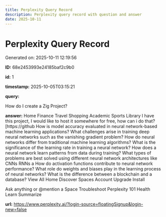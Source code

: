 ```yaml
---
title: Perplexity Query Record
description: Perplexity query record with question and answer
date: 2025-10-11
---
```


# Perplexity Query Record

Generated on: 2025-10-11 12:19:56

**ID:** 68e2453993e24185baf2c9b0

**id:** 1

**timestamp:** 2025-10-05T03:15:21

**query:**

How do I create a Zig Project?

**answer:** Home
Finance
Travel
Shopping
Academic
Sports
Library
I have this project, I would like to host it somewhere for free, how can i do that? [https://github
How is model accuracy evaluated in neural network-based machine learning applications?
What challenges arise in training deep neural networks such as the vanishing gradient problem?
How do neural networks differ from traditional machine learning algorithms?
What is the significance of the learning rate in training a neural network?
How does a neural network learn patterns from data during training?
What types of problems are best solved using different neural network architectures like CNNs RNNs a
How do activation functions contribute to neural network performance?
What role do weights and biases play in the learning process of neural networks?
What is the difference between a blockchain and a database?
View All
Home
Discover
Spaces
Account
Upgrade
Install




Ask anything or @mention a Space
Troubleshoot
Perplexity 101
Health
Learn
Summarize

**url:** https://www.perplexity.ai/?login-source=floatingSignup&login-new=false

